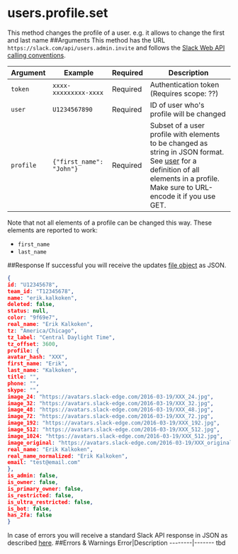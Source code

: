 # users.profile.set
This method changes the profile of a user. e.g. it allows to change the first and last name
##Arguments
This method has the URL `https://slack.com/api/users.admin.invite` and follows the [Slack Web API calling conventions](https://api.slack.com/web#basics).

Argument|Example|Required|Description
--------|-------|--------|-----------
`token`|`xxxx-xxxxxxxxx-xxxx`|Required|Authentication token (Requires scope: ??)
`user`|`U1234567890`|Required|ID of user who's profile will be changed
`profile`|`{"first_name": "John"}`|Required|Subset of a user profile with elements to be changed as string in JSON format. See [user](https://api.slack.com/types/user) for a definition of all elements in a profile. Make sure to URL-encode it if you use GET.

Note that not all elements of a profile can be changed this way. These elements are reported to work:
- `first_name`
- `last_name`

##Response
If successful you will receive the updates [file object](https://api.slack.com/types/file) as JSON.

```json
{
id: "U12345678",
team_id: "T12345678",
name: "erik.kalkoken",
deleted: false,
status: null,
color: "9f69e7",
real_name: "Erik Kalkoken",
tz: "America/Chicago",
tz_label: "Central Daylight Time",
tz_offset: 3600,
profile: {
avatar_hash: "XXX",
first_name: "Erik",
last_name: "Kalkoken",
title: "",
phone: "",
skype: "",
image_24: "https://avatars.slack-edge.com/2016-03-19/XXX_24.jpg",
image_32: "https://avatars.slack-edge.com/2016-03-19/XXX_32.jpg",
image_48: "https://avatars.slack-edge.com/2016-03-19/XXX_48.jpg",
image_72: "https://avatars.slack-edge.com/2016-03-19/XXX_72.jpg",
image_192: "https://avatars.slack-edge.com/2016-03-19/XXX_192.jpg",
image_512: "https://avatars.slack-edge.com/2016-03-19/XXX_512.jpg",
image_1024: "https://avatars.slack-edge.com/2016-03-19/XXX_512.jpg",
image_original: "https://avatars.slack-edge.com/2016-03-19/XXX_original.jpg",
real_name: "Erik Kalkoken",
real_name_normalized: "Erik Kalkoken",
email: "test@email.com"
},
is_admin: false,
is_owner: false,
is_primary_owner: false,
is_restricted: false,
is_ultra_restricted: false,
is_bot: false,
has_2fa: false
}
```
In case of errors you will receive a standard Slack API response in JSON as described [here](https://api.slack.com/web#basics). 
##Errors & Warnings
Error|Description
--------|-------
tbd
